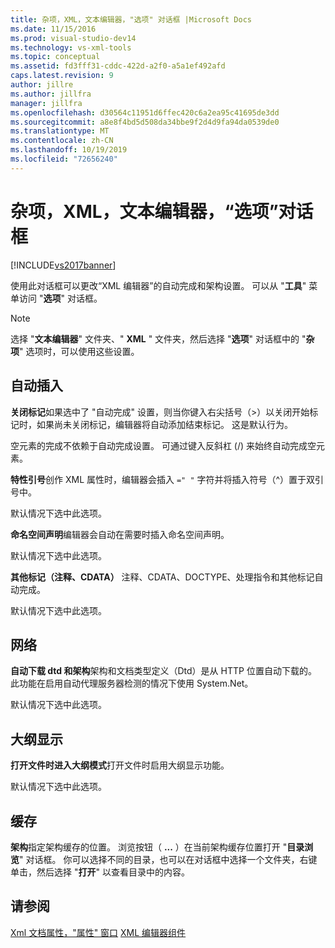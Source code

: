 ```yaml
---
title: 杂项，XML，文本编辑器，"选项" 对话框 |Microsoft Docs
ms.date: 11/15/2016
ms.prod: visual-studio-dev14
ms.technology: vs-xml-tools
ms.topic: conceptual
ms.assetid: fd3fff31-cddc-422d-a2f0-a5a1ef492afd
caps.latest.revision: 9
author: jillre
ms.author: jillfra
manager: jillfra
ms.openlocfilehash: d30564c11951d6ffec420c6a2ea95c41695de3dd
ms.sourcegitcommit: a8e8f4bd5d508da34bbe9f2d4d9fa94da0539de0
ms.translationtype: MT
ms.contentlocale: zh-CN
ms.lasthandoff: 10/19/2019
ms.locfileid: "72656240"
---
```

# <a name="miscellaneous-xml-text-editor-options-dialog-box"></a>杂项，XML，文本编辑器，“选项”对话框
[!INCLUDE[vs2017banner](../includes/vs2017banner.md)]

使用此对话框可以更改“XML 编辑器”的自动完成和架构设置。 可以从 "**工具**" 菜单访问 "**选项**" 对话框。

> [!NOTE]
> 选择 "**文本编辑器**" 文件夹、" **XML** " 文件夹，然后选择 "**选项**" 对话框中的 "**杂项**" 选项时，可以使用这些设置。

## <a name="auto-insert"></a>自动插入
 **关闭标记**如果选中了 "自动完成" 设置，则当你键入右尖括号（>）以关闭开始标记时，如果尚未关闭标记，编辑器将自动添加结束标记。 这是默认行为。

 空元素的完成不依赖于自动完成设置。 可通过键入反斜杠 (/) 来始终自动完成空元素。

 **特性引号**创作 XML 属性时，编辑器会插入 `=" "` 字符并将插入符号（^）置于双引号中。

 默认情况下选中此选项。

 **命名空间声明**编辑器会自动在需要时插入命名空间声明。

 默认情况下选中此选项。

 **其他标记（注释、CDATA）** 注释、CDATA、DOCTYPE、处理指令和其他标记自动完成。

 默认情况下选中此选项。

## <a name="network"></a>网络
 **自动下载 dtd 和架构**架构和文档类型定义（Dtd）是从 HTTP 位置自动下载的。 此功能在启用自动代理服务器检测的情况下使用 System.Net。

 默认情况下选中此选项。

## <a name="outlining"></a>大纲显示
 **打开文件时进入大纲模式**打开文件时启用大纲显示功能。

 默认情况下选中此选项。

## <a name="caching"></a>缓存
 **架构**指定架构缓存的位置。 浏览按钮（ **...** ）在当前架构缓存位置打开 "**目录浏览**" 对话框。 你可以选择不同的目录，也可以在对话框中选择一个文件夹，右键单击，然后选择 "**打开**" 以查看目录中的内容。

## <a name="see-also"></a>请参阅
 [Xml 文档属性，"属性" 窗口](../xml-tools/xml-document-properties-properties-window.md) [XML 编辑器组件](../xml-tools/xml-editor-components.md)
